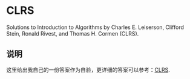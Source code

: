 # CLRS
Solutions to Introduction to Algorithms by Charles E. Leiserson, Clifford Stein, Ronald Rivest, and Thomas H. Cormen (CLRS).

## 说明
这里给出我自己的一份答案作为自验，更详细的答案可以参考：[CLRS][1].





[1]: https://github.com/gzc/CLRS